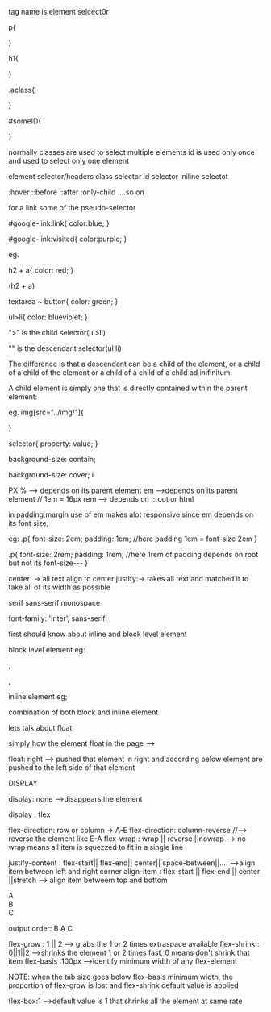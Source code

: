 <!--  -->
<!-- SELECTOR -->
<!-- element selsector -->
tag name is element selcect0r

p{

}

h1{

}


<!-- class selector -->

.aclass{

}

<!-- ID selector -->
#someID{

}

<!-- when we shold use id and class -->
normally classes are used to select multiple elements
id is used only once and used to select only one element

<!-- priority of selection -->
element selector/headers
class selector
id selector
iniline selectot
<!-- eg. inline selector overrides above selector -->
<!-- eg. id selector overrides class,element -->


<!-- pseudo-selectors -->
:hover
::before
::after
:only-child
....so on

for a link some of the pseudo-selector
<!-- show link in color blue as the page is not visited -->
#google-link:link{
    color:blue;
}

<!-- after page visited the color is changed to purple -->
#google-link:visited{
    color:purple;
}



<!--  -->
<!-- Advanced Selector -->
<!--  -->
eg.

h2 + a{
    color: red;
}

 <!-- change the anchor links color red that comes after every h2 --> (h2 + a)

<!-- /* every butto after text area but under same parent element */ -->
textarea ~ button{
    color: green;
}

<!-- /* every single li inside of ul change color to blueviolet*/ -->
ul>li{
    color: blueviolet;
}
<!-- -----------------------------IMPORTANCE -->

">" is the child selector(ul>li)

"" is the descendant selector(ul li)

The difference is that a descendant can be a child of the element, or a child of a child of the element or a child of a child of a child ad inifinitum.

A child element is simply one that is directly contained within the parent element:

<foo> <!-- parent -->
  <bar> <!-- child of foo, descendant of foo -->
    <baz> <!-- descendant of foo -->
    </baz>
  </bar>
</foo>


<!-- other seector -->
eg. img[src="../img/"]{

}
<!--selectingElement[attribute = value]  -->



<!-- CSS general rules -->
selector{
    property: value;
}

<!--background  -->
background-size: contain; 
<!-- it stretch the image with constant proportion -->

background-size: cover; i
<!-- it fills the div with image nut doesnot care about proportion, it will simply remove the part that goes out of div while stretching -->


<!-- different types of units -->

PX
% --> depends on its parent element
em -->depends on its parent element  // 1em = 16px
rem --> depends on ::root or html 

<!-- NOTE: -->
in padding,margin use of em makes alot responsive since em depends on its font size;

eg:
.p{
    font-size: 2em;
    padding: 1em; //here padding 1em = font-size 2em
}

.p{
    font-size: 2rem;
    padding: 1rem; //here 1rem of padding depends on root but not its font-size---
}

<!-- text align property -->
center: -> all text align to center
justify:-> takes all text and matched it to take all of its width as possible


<!-- mostly used fonts -->
serif
sans-serif
monospace


<!-- NOTE : !important -->

  <!-- external fonts link are place above the stylesheet so that before compiling stylesheet the fonts are ready to go -->


<link href="https://fonts.googleapis.com/css2?family=Inter:wght@300&family=Montserrat:wght@300&family=Poppins:wght@500&display=swap" rel="stylesheet">
    <!-- external fonts link are place above the stylesheet so that before compiling stylesheet the fonts are ready to go -->
    <link rel="stylesheet" href="../css/style.css">

<!-- -------------------------------------------- -->

 font-family: 'Inter', sans-serif;

 <!-- here at firs 'Inter; font is loaded that is taken from internet but if in case of failure of loading Inter font family then sans-serif is applied (NOTE: sans-serif is alredy in almost every machine) -->


<!-- float -->
first should know about inline and block level element

block level element
eg: <p>,<div>,

inline element
eg; <span>

<!-- important: inline block -->
combination of both block and inline element

lets talk about float

<!-- float--> simply how the element float in the page -->
float: right --> pushed that element in right and according below element are pushed to the left side of that element
<!--  -->
<!--  -->
DISPLAY
<!--  -->
<!--  -->
display: none -->disappears the element


<!--  -->
<!-- FLEXBOX -->
<!--  -->

display : flex 

flex-direction: row or column  -> A-E
flex-direction: column-reverse //--> reverse the element like E-A
flex-wrap : wrap || reverse ||nowrap --> no wrap means all item is squezzed to fit in a single line
<!-- row is default value -->

justify-content : flex-start|| flex-end|| center|| space-between||.... -->align item between left and right corner
align-item : flex-start || flex-end || center ||stretch  --> align item betweem top and bottom

<!-- inline order element in a flexboc-container -->
<!-- ----------------------- -->
<div class="container">
        <div class="container-item" style="order:2;">A</div>
        <div class="container-item" style="order:1;">B</div>
        <div class="container-item" style="order:3;">C</div>
</div>

output order: B A C

<!-- other flex properties -->
flex-grow : 1 || 2 --> grabs the 1 or 2 times extraspace available
flex-shrink : 0||1||2 -->shrinks the element 1 or 2 times fast, 0 means don't shrink that item
flex-basis :100px -->identify minimum width of any flex-element

NOTE: when the tab size goes below flex-basis minimum width, the proportion of flex-grow is lost and flex-shrink default value is applied

flex-box:1 -->default value is 1 that shrinks all the element at same rate